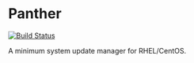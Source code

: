 # Panther
[![Build Status](https://travis-ci.com/universonic/panther.svg?branch=master)](https://travis-ci.com/universonic/panther)

A minimum system update manager for RHEL/CentOS.